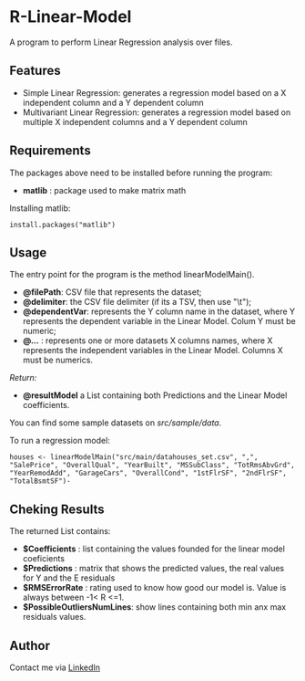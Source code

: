 # R-Linear-Model

A program to perform Linear Regression analysis over files.

## Features

*	Simple Linear Regression: generates a regression model based on a X independent column and a Y dependent column
*	Multivariant Linear Regression: generates a regression model based on multiple X independent columns and a Y dependent column

## Requirements

The packages above need to be installed before running the program:

*	**matlib** : package used to make matrix math

Installing matlib:

	install.packages("matlib")
	
## Usage

The entry point for the program is the method linearModelMain(). 

*	**@filePath**: CSV file that represents the dataset;
*	**@delimiter**: the CSV file delimiter (if its a TSV, then use "\t");
*	**@dependentVar**: represents the Y column name in the dataset, where Y represents the dependent variable in the Linear Model.
    Colum Y must be numeric;
*	**@...** : represents one or more datasets X columns names, where X represents the independent variables in the Linear Model.
      Columns X must be numerics.

*Return:*
	  
*	**@resultModel** a List containing both Predictions and the Linear Model coefficients.

You can find some sample datasets on *src/sample/data*. 

To run a regression model:

	houses <- linearModelMain("src/main/datahouses_set.csv", ",", 
	"SalePrice", "OverallQual", "YearBuilt", "MSSubClass", "TotRmsAbvGrd", "YearRemodAdd", "GarageCars", "OverallCond", "1stFlrSF", "2ndFlrSF", "TotalBsmtSF")-

## Cheking Results	

The returned List contains:

*	**$Coefficients** : list containing the values founded for the linear model coeficients 
*	**$Predictions** : matrix that shows the predicted values, the real values for Y and the E residuals
*	**$RMSErrorRate** : rating used to know how good our model is. Value is always between -1< R <=1.
*	**$PossibleOutliersNumLines**: show lines containing both min anx max residuals values.
	
## Author

Contact me via [LinkedIn](https://www.linkedin.com/in/adail-carvalho-a34343106)
